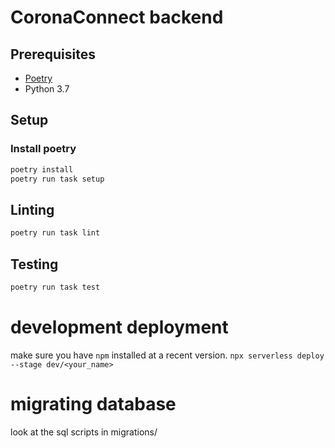 # CoronaConnect backend

## Prerequisites

- [Poetry](https://python-poetry.org/docs/#installation)
- Python 3.7

## Setup

### Install poetry

```bash
poetry install
poetry run task setup
```

## Linting

```bash
poetry run task lint
```

## Testing

```bash
poetry run task test
```

# development deployment
make sure you have `npm` installed at a recent version.
`npx serverless deploy --stage dev/<your_name>`

# migrating database
look at the sql scripts in migrations/

